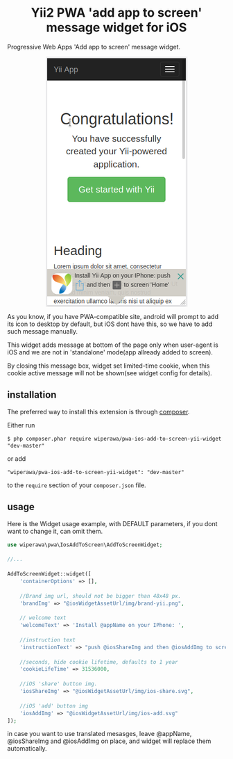 <p align="center"> <h1 align="center"> Yii2 PWA 'add app to screen' message widget for iOS</h1>


Progressive Web Apps 'Add app to screen' message widget.

<p align="center">
    <img align="center" src="https://github.com/wiperawa/pwa-ios-add-to-screen-yii-widget/blob/master/example.png?raw=true">
</p>

As you know, if you have  PWA-compatible site, android will prompt to add its icon to desktop by default, but iOS dont have this, so we have to add such message manually.
 
This widget adds message at bottom of the page only when user-agent is iOS and we are not in 'standalone' mode(app allready added to screen).

By closing this message box, widget set limited-time cookie, when this cookie active message will not be shown(see widget config for details).

## installation

   The preferred way to install this extension is through [composer](http://getcomposer.org/download/).
   
   Either run
   
   ```
   $ php composer.phar require wiperawa/pwa-ios-add-to-screen-yii-widget "dev-master"
   ```
   
   or add
   
   ```
   "wiperawa/pwa-ios-add-to-screen-yii-widget": "dev-master"
   ```
   
   to the ```require``` section of your `composer.json` file.

## usage

Here is the Widget usage example, with DEFAULT parameters, if you dont want to change it, can omit them.
```php
use wiperawa\pwa\IosAddToScreen\AddToScreenWidget;

//...

AddToScreenWidget::widget([
    'containerOptions' => [], 

    //Brand img url, should not be bigger than 48x48 px.
    'brandImg' => "@iosWidgetAssetUrl/img/brand-yii.png",

    // welcome text
    'welcomeText' => 'Install @appName on your IPhone: ',

    //instruction text
    'instructionText' => "push @iosShareImg and then @iosAddImg to screen 'Home'",

    //seconds, hide cookie lifetime, defaults to 1 year
    'cookieLifeTime' => 31536000,
    
    //iOS 'share' button img.
    'iosShareImg' => "@iosWidgetAssetUrl/img/ios-share.svg",

    //iOS 'add' button img
    'iosAddImg' => "@iosWidgetAssetUrl/img/ios-add.svg"
]);

```

in case you want to use translated mesasges, leave @appName, @iosShareImg and @iosAddImg on place, and widget will replace them automatically.
